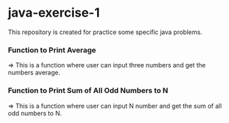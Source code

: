 # java-exercise-1

This repository is created for practice some specific java problems.

### Function to Print Average
<p>=> This is a function where user can input three numbers and get the numbers average.</p>

### Function to Print Sum of All Odd Numbers to N
<p>=> This is a function where user can input N number and get the sum of all odd numbers to N.</p>
